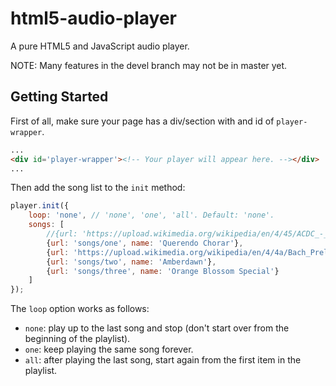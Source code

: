 # html5-audio-player

A pure HTML5 and JavaScript audio player.

NOTE: Many features in the devel branch may not be in master yet.


## Getting Started ##

First of all, make sure your page has a div/section with and id
of `player-wrapper`.

```html
...
<div id='player-wrapper'><!-- Your player will appear here. --></div>
...
```

Then add the song list to the `init` method:

```javascript
player.init({
    loop: 'none', // 'none', 'one', 'all'. Default: 'none'.
    songs: [
        //{url: 'https://upload.wikimedia.org/wikipedia/en/4/45/ACDC_-_Back_In_Black-sample', name: 'Black in Black'},
        {url: 'songs/one', name: 'Querendo Chorar'},
        {url: 'https://upload.wikimedia.org/wikipedia/en/4/4a/Bach_Prelude_Fugue_BWV_542', name: 'Prelude and Fugue'},
        {url: 'songs/two', name: 'Amberdawn'},
        {url: 'songs/three', name: 'Orange Blossom Special'}
    ]
});
```

The `loop` option works as follows:

- `none`: play up to the last song and stop (don't start over from the beginning
  of the playlist).
- `one`: keep playing the same song forever.
- `all`: after playing the last song, start again from the first item in the
  playlist.


